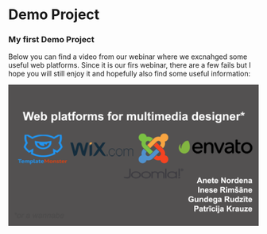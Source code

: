 # Demo Project
### My first Demo Project

Below you can find a video from our webinar where we excnahged some useful web platforms. Since it is our firs webinar, there are a few fails but I hope you will still enjoy it and hopefully also find some useful information:

![](Images/Platforms.png)
